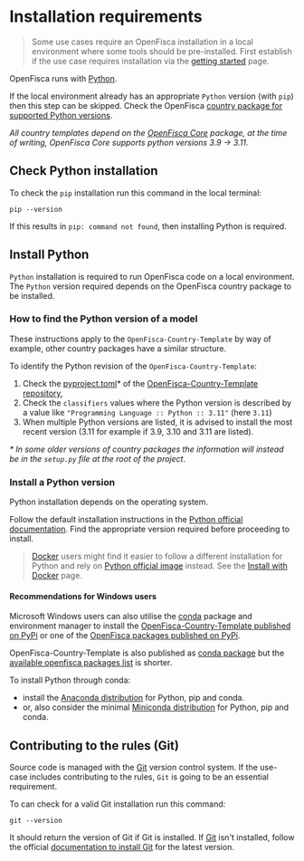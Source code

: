 # Installation requirements

> Some use cases require an OpenFisca installation in a local environment where some tools should be pre-installed. First establish if the use case requires installation via the [getting started](./index.md) page.

OpenFisca runs with [Python](https://www.python.org/).

If the local environment already has an appropriate `Python` version (with `pip`) then this step can be skipped. Check the OpenFisca [country package for supported Python versions](installation-requirements.md#how-to-find-the-python-version-of-a-model).

_All country templates depend on the [OpenFisca Core](https://github.com/openfisca/openfisca-core) package, at the time of writing, OpenFisca Core supports python versions 3.9 -> 3.11._

## Check Python installation

To check the `pip` installation run this command in the local terminal:

```shell
pip --version
```

If this results in `pip: command not found`, then installing Python is required.

## Install Python

`Python` installation is required to run OpenFisca code on a local environment. The `Python` version required depends on the OpenFisca country package to be installed.

### How to find the Python version of a model

These instructions apply to the `OpenFisca-Country-Template` by way of example, other country packages have a similar structure.

To identify the Python revision of the `OpenFisca-Country-Template`:

1. Check the [pyproject.toml](https://github.com/openfisca/country-template/blob/main/pyproject.toml)* of the [OpenFisca-Country-Template repository](https://github.com/openfisca/country-template),
2. Check the `classifiers` values where the Python version is described by a value like `"Programming Language :: Python :: 3.11"` (here `3.11`)
3. When multiple Python versions are listed, it is advised to install the most recent version (3.11 for example if 3.9, 3.10 and 3.11 are listed).

_* In some older versions of country packages the information will instead be in the `setup.py` file at the root of the project_.

### Install a Python version

Python installation depends on the operating system.

Follow the default installation instructions in the [Python official documentation](https://www.python.org/downloads/). Find the appropriate version required before proceeding to install.

> [Docker](https://www.docker.com) users might find it easier to follow a different installation for Python and rely on [Python official image](https://hub.docker.com/_/python) instead. See the [Install with Docker](./install-with-docker.md) page.

#### Recommendations for Windows users

Microsoft Windows users can also utilise the [conda](https://docs.conda.io/en/latest/) package and environment manager to install the [OpenFisca-Country-Template published on PyPi](https://pypi.org/project/openfisca-country-template/#history) or one of the [OpenFisca packages published on PyPi](https://pypi.org/search/?q=openfisca).

OpenFisca-Country-Template is also published as [conda package](https://anaconda.org/search?q=openfisca-country-template) but the [available openfisca packages list](https://anaconda.org/search?q=openfisca) is shorter.  
  
To install Python through conda:

* install the [Anaconda distribution](https://anaconda.org) for Python, pip and conda.
* or, also consider the minimal [Miniconda distribution](https://docs.conda.io/en/latest/miniconda.html) for Python, pip and conda.

## Contributing to the rules (Git)

Source code is managed with the [Git](https://git-scm.com) version control system. If the use-case includes contributing to the rules, `Git` is going to be an essential requirement.

To can check for a valid Git installation run this command:

```shell
git --version
```

It should return the version of Git if Git is installed. If [Git](https://git-scm.com) isn't installed, follow the official [documentation to install Git](https://git-scm.com/downloads) for the latest version.
